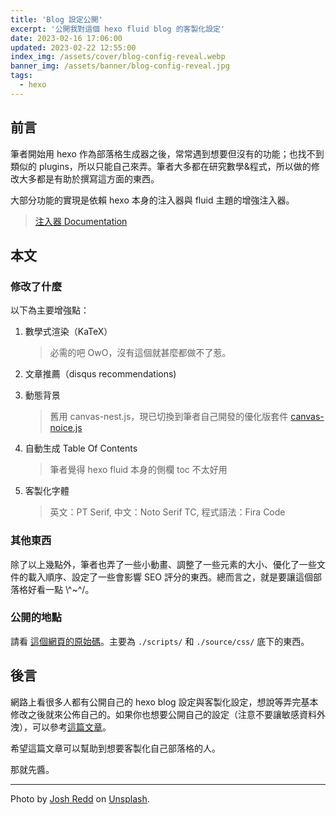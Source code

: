 ```yaml
---
title: 'Blog 設定公開'
excerpt: '公開我對這個 hexo fluid blog 的客製化設定'
date: 2023-02-16 17:06:00
updated: 2023-02-22 12:55:00
index_img: /assets/cover/blog-config-reveal.webp
banner_img: /assets/banner/blog-config-reveal.jpg
tags:
  - hexo
---
```


<!--lp:skip-all-->

## 前言

筆者開始用 hexo 作為部落格生成器之後，常常遇到想要但沒有的功能；也找不到類似的 plugins，所以只能自己來弄。筆者大多都在研究數學&程式，所以做的修改大多都是有助於撰寫這方面的東西。

大部分功能的實現是依賴 hexo 本身的注入器與 fluid 主題的增強注入器。
> [注入器 Documentation](https://fluid-dev.github.io/hexo-fluid-docs/advance/)

## 本文

### 修改了什麼

以下為主要增強點：

1. 數學式渲染（KaTeX）
    > 必需的吧 OwO，沒有這個就甚麼都做不了惹。

2. 文章推薦（disqus recommendations)

3. 動態背景
    > 舊用 canvas-nest.js，現已切換到筆者自己開發的優化版套件 [canvas-noice.js](https://phantom0174.github.io/2023/02/introduce-canvas-noice.js/)

4. 自動生成 Table Of Contents
    > 筆者覺得 hexo fluid 本身的側欄 toc 不太好用

5. 客製化字體
    > 英文：PT Serif, 中文：Noto Serif TC, 程式語法：Fira Code

### 其他東西

除了以上幾點外，筆者也弄了一些小動畫、調整了一些元素的大小、優化了一些文件的載入順序、設定了一些會影響 SEO 評分的東西。總而言之，就是要讓這個部落格好看一點 \\^~^/。

### 公開的地點

請看 [這個網頁的原始碼](https://github.com/phantom0174/phantom0174.github.io)。主要為 `./scripts/` 和 `./source/css/` 底下的東西。

## 後言

網路上看很多人都有公開自己的 hexo blog 設定與客製化設定，想說等弄完基本修改之後就來公佈自己的。如果你也想要公開自己的設定（注意不要讓敏感資料外洩），可以參考[這篇文章](https://guiblogs.com/hexo30-23/)。

希望這篇文章可以幫助到想要客製化自己部落格的人。

那就先醬。

---

Photo by [Josh Redd](https://unsplash.com/@joshredd?utm_source=unsplash&utm_medium=referral&utm_content=creditCopyText) on [Unsplash](https://unsplash.com/photos/zBtM8P2OaeA?utm_source=unsplash&utm_medium=referral&utm_content=creditCopyText).
